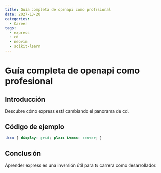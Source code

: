 ```yaml
---
title: Guía completa de openapi como profesional
date: 2027-10-20
categories:
  - Career
tags:
  - express
  - cd
  - neovim
  - scikit-learn
---
```


# Guía completa de openapi como profesional

## Introducción

Descubre cómo express está cambiando el panorama de cd.

## Código de ejemplo

```css
.box { display: grid; place-items: center; }
```

## Conclusión

Aprender express es una inversión útil para tu carrera como desarrollador.